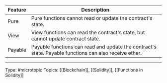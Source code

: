 | Feature        | Description                                                                                                                  |
| -------------- | ---------------------------------------------------------------------------------------------------------------------------- |
| Pure  | Pure functions cannot read or update the contract's state.                                                                   |
| View  | View functions can read the contract's state, but cannot update contract state.                                              |
| Payable     | Payable functions can read and update the contract's state. Payable functions can also receive ether. |

___
Type: #microtopic 
Topics: [[Blockchain]], [[Solidity]], [[Functions in Solidity]]

